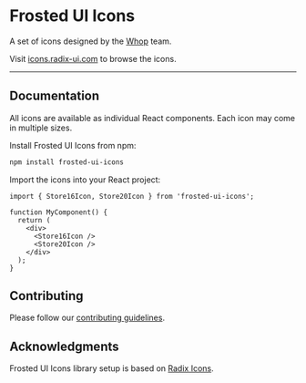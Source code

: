 # Frosted UI Icons

A set of icons designed by the [Whop](https://whop.com/) team.

Visit [icons.radix-ui.com](https://icons.radix-ui.com) to browse the icons.

---

## Documentation

All icons are available as individual React components. Each icon may come in multiple sizes.

Install Frosted UI Icons from npm:

```bash
npm install frosted-ui-icons
```

Import the icons into your React project:

```tsx
import { Store16Icon, Store20Icon } from 'frosted-ui-icons';

function MyComponent() {
  return (
    <div>
      <Store16Icon />
      <Store20Icon />
    </div>
  );
}
```

## Contributing

Please follow our [contributing guidelines](./CONTRIBUTING.md).

## Acknowledgments

Frosted UI Icons library setup is based on [Radix Icons](https://github.com/radix-ui/icons).
